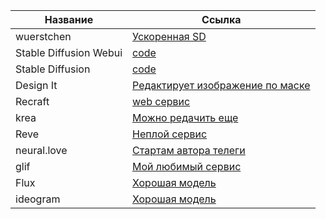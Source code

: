 

| Название | Ссылка |
| ------ | ------ |
|wuerstchen|[Ускоренная SD](https://github.com/dome272/wuerstchen/)|
|Stable Diffusion Webui|[code](https://github.com/AUTOMATIC1111/stable-diffusion-webui)|
|Stable Diffusion|[code](https://github.com/CompVis/stable-diffusion)|
|Design It|[Редактирует изображение по маске](https://github.com/design-edit/DesignEdit)|
|Recraft|[web сервис](https://www.recraft.ai/project/7c5965f4-f2eb-4273-8c15-01311a77654c)|
|krea|[Можно редачить еще](https://www.krea.ai/apps/image/flux)|
|Reve|[Неплой сервис](https://preview.reve.art/app)|
|neural.love|[Стартам автора телеги](https://neural.love/)|
|glif|[Мой любимый сервис](https://glif.app/glifs)|
|Flux|[Хорошая модель](https://www.basedlabs.ai/signin)|
|ideogram|[Хорошая модель](https://ideogram.ai/t/explore)|
